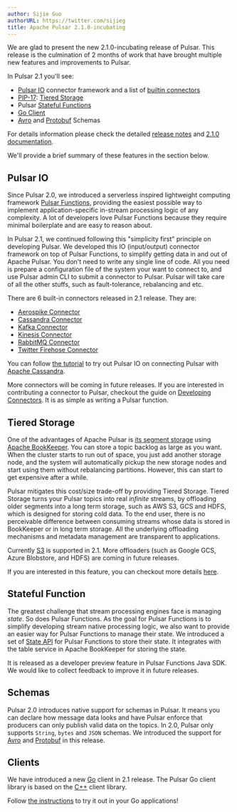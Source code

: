 ```yaml
---
author: Sijie Guo
authorURL: https://twitter.com/sijieg
title: Apache Pulsar 2.1.0-incubating
---
```


We are glad to present the new 2.1.0-incubating release of Pulsar.
This release is the culmination of 2 months of work that have
brought multiple new features and improvements to Pulsar. 

In Pulsar 2.1 you'll see:

- [Pulsar IO](/docs/io-overview) connector framework and a list of [builtin connectors](/docs/io-connectors)
- [PIP-17](https://github.com/apache/incubator-pulsar/wiki/PIP-17:-Tiered-storage-for-Pulsar-topics): [Tiered Storage](/docs/concepts-tiered-storage)
- Pulsar [Stateful Functions](/docs/functions-state)
- [Go Client](/docs/client-libraries-go)
- [Avro](https://github.com/apache/incubator-pulsar/blob/v2.1.0-incubating/pulsar-client-schema/src/main/java/org/apache/pulsar/client/impl/schema/AvroSchema.java)
  and [Protobuf](https://github.com/apache/incubator-pulsar/blob/v2.1.0-incubating/pulsar-client-schema/src/main/java/org/apache/pulsar/client/impl/schema/ProtobufSchema.java) Schemas

For details information please check the detailed [release notes](/release-notes/#2.1.0-incubating) and [2.1.0 documentation](/versions).

<!--truncate-->

We'll provide a brief summary of these features in the section below.

## Pulsar IO

Since Pulsar 2.0, we introduced a serverless inspired lightweight computing framework [Pulsar Functions](/docs/functions-overview),
providing the easiest possible way to implement application-specific in-stream processing logic of any complexity. A lot of developers
love Pulsar Functions because they require minimal boilerplate and are easy to reason about.

In Pulsar 2.1, we continued following this "simplicity first" principle on developing Pulsar. We developed this IO (input/output) connector
framework on top of Pulsar Functions, to simplify getting data in and out of Apache Pulsar. You don't need to write any single line of code.
All you need is prepare a configuration file of the system your want to connect to, and use Pulsar admin
CLI to submit a connector to Pulsar. Pulsar will take care of all the other stuffs, such as fault-tolerance, rebalancing and etc.

There are 6 built-in connectors released in 2.1 release. They are:

- [Aerospike Connector](/docs/io-aerospike/)
- [Cassandra Connector](/docs/io-cassandra/)
- [Kafka Connector](/docs/io-kafka/)
- [Kinesis Connector](/docs/io-kinesis/)
- [RabbitMQ Connector](/docs/io-rabbitmq/)
- [Twitter Firehose Connector](/docs/io-twitter/) 

You can follow [the tutorial](/docs/io-quickstart) to try out Pulsar IO on connecting Pulsar with [Apache Cassandra](http://cassandra.apache.org/).

More connectors will be coming in future releases. If you are interested in contributing a connector to Pulsar, checkout the guide on [Developing Connectors](/docs/io-develop).
It is as simple as writing a Pulsar function.

## Tiered Storage

One of the advantages of Apache Pulsar is [its segment storage](https://streaml.io/blog/pulsar-segment-based-architecture) using
[Apache BookKeeper](https://bookkeeper.apache.org/). You can store a topic backlog as large as you want.
When the cluster starts to run out of space, you just add another storage node, and the system will automatically
pickup the new storage nodes and start using them without rebalancing partitions. However, this can start to get expensive after a while.

Pulsar mitigates this cost/size trade-off by providing Tiered Storage. Tiered Storage turns your Pulsar topics into real *infinite* streams,
by offloading older segments into a long term storage, such as AWS S3, GCS and HDFS, which is designed for storing cold data. To the end user,
there is no perceivable difference between consuming streams whose data is stored in BookKeeper or in long term storage. All the underlying
offloading mechanisms and metadata management are transparent to applications.

Currently [S3](https://aws.amazon.com/s3/) is supported in 2.1. More offloaders (such as Google GCS, Azure Blobstore, and HDFS) are coming
in future releases.

If you are interested in this feature, you can checkout more details [here](/docs/cookbooks-tiered-storage).

## Stateful Function

The greatest challenge that stream processing engines face is managing *state*. So does Pulsar Functions. As the goal for Pulsar Functions
is to simplify developing stream native processing logic, we also want to provide an easier way for Pulsar Functions to manage their state.
We introduced a set of [State API](/docs/functions-state/#api) for Pulsar Functions to store their state. It integrates with the table service
in Apache BookKeeper for storing the state.

It is released as a developer preview feature in Pulsar Functions Java SDK. We would like to collect feedback to improve it in future releases.

## Schemas

Pulsar 2.0 introduces native support for schemas in Pulsar. It means you can declare how message data looks and have Pulsar enforce that
producers can only publish valid data on the topics. In 2.0, Pulsar only supports `String`, `bytes` and `JSON` schemas. We introduced the
support for [Avro](https://avro.apache.org/) and [Protobuf](https://developers.google.com/protocol-buffers/) in this release. 

## Clients

We have introduced a new [Go](/docs/client-libraries-go) client in 2.1 release. The Pulsar Go client library is based on the
[C++](/docs/client-libraries-cpp/) client library.

Follow [the instructions](/docs/client-libraries-go/#installing-go-package) to try it out in your Go applications!
